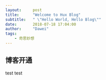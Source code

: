```yaml
---
layout:     post
title:      "Welcome to Hux Blog"
subtitle:   " \"Hello World, Hello Blog\""
date:       2018-07-18 17:04:00
author:     "Dawei"
tags:
    - 奇思妙想
---
```


## 博客开通
test test